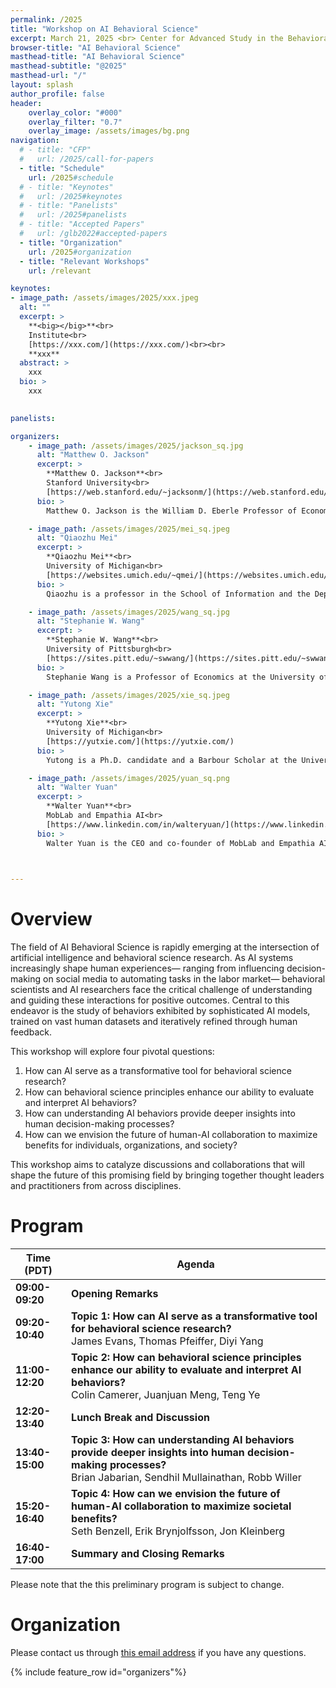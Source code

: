 ```yaml
---
permalink: /2025
title: "Workshop on AI Behavioral Science"
excerpt: March 21, 2025 <br> Center for Advanced Study in the Behavioral Sciences (CASBS) <br> Stanford University (75 Alta Road, Stanford, CA 94305)
browser-title: "AI Behavioral Science"
masthead-title: "AI Behavioral Science"
masthead-subtitle: "@2025"
masthead-url: "/"
layout: splash
author_profile: false
header:
    overlay_color: "#000"
    overlay_filter: "0.7"
    overlay_image: /assets/images/bg.png
navigation:
  # - title: "CFP"
  #   url: /2025/call-for-papers
  - title: "Schedule"
    url: /2025#schedule
  # - title: "Keynotes"
  #   url: /2025#keynotes
  # - title: "Panelists"
  #   url: /2025#panelists
  # - title: "Accepted Papers"
  #   url: /glb2022#accepted-papers
  - title: "Organization"
    url: /2025#organization
  - title: "Relevant Workshops"
    url: /relevant

keynotes: 
- image_path: /assets/images/2025/xxx.jpeg
  alt: ""
  excerpt: >
    **<big></big>**<br>
    Institute<br>
    [https://xxx.com/](https://xxx.com/)<br><br>
    **xxx**
  abstract: >
    xxx
  bio: >
    xxx
  

panelists:

organizers:
    - image_path: /assets/images/2025/jackson_sq.jpg
      alt: "Matthew O. Jackson"
      excerpt: >
        **Matthew O. Jackson**<br>
        Stanford University<br>
        [https://web.stanford.edu/~jacksonm/](https://web.stanford.edu/~jacksonm/)
      bio: >
        Matthew O. Jackson is the William D. Eberle Professor of Economics at Stanford University and an external faculty member of the Santa Fe Institute. He was at Northwestern University and Caltech before joining Stanford, and received his BA from Princeton University in 1984 and PhD from Stanford in 1988. Jackson's research interests include game theory, microeconomic theory, and the study of social and economic networks, on which he has published many articles and the books 'The Human Network' and 'Social and Economic Networks'. He also teaches an online course on networks and co-teaches two others on game theory. Jackson is a Member of the National Academy of Sciences and a Fellow of the American Academy of Arts and Sciences, the American Association for the Advancement of Science, the Econometric Society, the Game Theory Society, and an Economic Theory Fellow. His other honors include a Guggenheim Fellowship, the Social Choice and Welfare Prize, the von Neumann Award from Rajk Laszlo College, an honorary doctorate from Aix-Marseille University, the Jean-Jacques Laffont Prize from the Toulouse School of Economics, the Slater Family Lecturer of the Year Prize from the Technion, the B.E.Press Arrow Prize for Senior Economists, the BBVA Frontiers of Knowledge Award in Economics, Finance, and Management, and teaching awards. He has served on the editorial boards of Econometrica, Games and Economic Behavior, PNAS, the Review of Economic Design, and as the President of the Game Theory Society.

    - image_path: /assets/images/2025/mei_sq.jpeg
      alt: "Qiaozhu Mei"
      excerpt: >
        **Qiaozhu Mei**<br>
        University of Michigan<br>
        [https://websites.umich.edu/~qmei/](https://websites.umich.edu/~qmei/)
      bio: >
        Qiaozhu is a professor in the School of Information and the Department of EECS at the University of Michigan. His research focuses on large-scale data mining, machine learning, information retrieval, and natural language processing, with broad applications to networks, Web, and healthcare. Qiaozhu is an ACM distinguished member (2017) and a recipient of the NSF Career Award (2011). His work has received multiple best paper awards at WWW, ICML, KDD, WSDM, and other major conferences. He is the founding director of the master degree of applied data science at the University of Michigan. He has rich experience organizing workshops and related events, including being the General Co-Chair of SIGIR 2018.

    - image_path: /assets/images/2025/wang_sq.jpg
      alt: "Stephanie W. Wang"
      excerpt: >
        **Stephanie W. Wang**<br>
        University of Pittsburgh<br>
        [https://sites.pitt.edu/~swwang/](https://sites.pitt.edu/~swwang/)
      bio: >
        Stephanie Wang is a Professor of Economics at the University of Pittsburgh. She is an experimental economist working on topics in behavioral game theory, political economy, and choice under uncertainty among others. Recent work explores the distribution of attitudes towards losses in the general population, projective thinking in strategic situations, and persuasive arguments in the field. Her research has appeared in various academic journals including American Economic Review, Econometrica, PNAS, and Review of Economic Studies. She is an Associate Editor at European Economic Review, Games and Economic Behavior, Journal of Political Economy Microeconomics, and Management Science. She received a PhD from Princeton University, a MSc from LSE, and SBs in Brain and Cognitive Sciences and Economics from MIT. She has been a Postdoctoral Scholar at Caltech and a Visiting Associate Professor at Stanford University. She is a co-founder of MobLab.

    - image_path: /assets/images/2025/xie_sq.jpeg
      alt: "Yutong Xie"
      excerpt: >
        **Yutong Xie**<br>
        University of Michigan<br>
        [https://yutxie.com/](https://yutxie.com/)
      bio: >
        Yutong is a Ph.D. candidate and a Barbour Scholar at the University of Michigan School of Information, advised by Prof. Qiaozhu Mei. With a general research interest in AI behavioral sicence, AI for science, and AI for innovation, she has published research papers in major journals and conferences such as PNAS, WWW, ICLR, AAAI, etc. Yutong has co-organized workshops on topics including AI behavioral science and graph learning. She also regularly served as a reviewer in AI-related conferences including WWW, KDD, NeurIPS, ICML, AAAI, etc. Her research has been recognized with the University of Michigan Barbour Scholarship and D. E. Shaw Research Graduate and Postdoctoral Women’s Fellowship.

    - image_path: /assets/images/2025/yuan_sq.png
      alt: "Walter Yuan"
      excerpt: >
        **Walter Yuan**<br>
        MobLab and Empathia AI<br>
        [https://www.linkedin.com/in/walteryuan/](https://www.linkedin.com/in/walteryuan/)
      bio: >
        Walter Yuan is the CEO and co-founder of MobLab and Empathia AI. At MobLab, Walter spearheaded the development of a widely adopted platform for social science classroom experiments used by thousands of educational institutions globally. With a background in biology from the University of Wisconsin-Madison, he co-founded Empathia AI, combining AI expertise and clinical insights to create a medical copilot aimed at reducing physician burnout and improving patient care. Walter previously managed experimental laboratories at Caltech and UCLA, supporting a wide range of social science research. In his free time, he collaborates on research projects with colleagues from Stanford, Michigan, and other institutions.

        

---
```



# Overview

The field of AI Behavioral Science is rapidly emerging at the intersection of artificial intelligence and behavioral science research. As AI systems increasingly shape human experiences— ranging from influencing decision-making on social media to automating tasks in the labor market— behavioral scientists and AI researchers face the critical challenge of understanding and guiding these interactions for positive outcomes. Central to this endeavor is the study of behaviors exhibited by sophisticated AI models, trained on vast human datasets and iteratively refined through human feedback.

This workshop will explore four pivotal questions:

1. How can AI serve as a transformative tool for behavioral science research?
2. How can behavioral science principles enhance our ability to evaluate and interpret AI behaviors?
3. How can understanding AI behaviors provide deeper insights into human decision-making processes?
4. How can we envision the future of human-AI collaboration to maximize benefits for individuals, organizations, and society?

This workshop aims to catalyze discussions and collaborations that will shape the future of this promising field by bringing together thought leaders and practitioners from across disciplines.


# Program

| Time (PDT) | Agenda |
| ----------------- | ------------ |
| **09:00-09:20**    | **Opening Remarks** | 
| **09:20-10:40**    | **Topic 1: How can AI serve as a transformative tool for behavioral science research?** <br> James Evans, Thomas Pfeiffer, Diyi Yang |
| **11:00-12:20**    | **Topic 2: How can behavioral science principles enhance our ability to evaluate and interpret AI behaviors?** <br> Colin Camerer, Juanjuan Meng, Teng Ye |
| **12:20-13:40**    | **Lunch Break and Discussion** |
| **13:40-15:00**    | **Topic 3: How can understanding AI behaviors provide deeper insights into human decision-making processes?** <br> Brian Jabarian, Sendhil Mullainathan, Robb Willer |
| **15:20-16:40**    | **Topic 4: How can we envision the future of human-AI collaboration to maximize societal benefits?** <br> Seth Benzell, Erik Brynjolfsson, Jon Kleinberg |
| **16:40-17:00**    | **Summary and Closing Remarks** |

Please note that the this preliminary program is subject to change.

<!-- # Keynotes

To be announced. -->

<!-- {% include feature_row id="keynotes" type="left" %} -->
<!-- {% include feature_row id="keynotes"%} -->

<!-- # Panelists

To be announced. -->

<!-- {% include feature_row id="panelists" %} -->

<!-- # Accepted Papers
<ul>
{% for pubitem in site.data.papers2023 %}
    <li> {{ pubitem.title | markdownify | remove: '<p>' | remove: '</p>' | strip }} <br>
    <div class="small">
    <i> {{ pubitem.authors | markdownify | remove: '<p>' | remove: '</p>' | strip }} </i> 
    </div>
    {% if pubitem.abstract %} 
    <a class="btn btn--small btn--info collapsible">Abstract</a> 
    <div class="btn-content small">
        <b>Abstract</b>: {{ pubitem.abstract }}
    </div>
    {% endif %}
    {% if pubitem.PDF %} <a href="{{ pubitem.PDF }}" class="btn btn--small btn--info">PDF</a>{% endif %}
    {% if pubitem.code %} <a href="{{ pubitem.code }}" class="btn btn--small btn--info">
    {% if pubitem.new_dataset %} Code & Datasets {% else %} Code {% endif %} </a>{% endif %}
    </li>
{% endfor %}
</ul> -->


# Organization
Please contact us through <a target="_blank" href="http://scr.im/aibs">this email address</a> if you have any questions.

{% include feature_row id="organizers"%}

<!-- # Program Committee

To be announced. -->

<!-- <div class="small row-two-columns">
<div class="column-half">
<ul>
{% for people in site.data.pc-members2023 limit:11 %}
<li>{{ people | markdownify | remove: '<p>' | remove: '</p>' | strip }} </li>
{% endfor %}
</ul>
</div>
<div class="column-half">
<ul>
{% for people in site.data.pc-members2023 offset:11 %}
<li>{{ people | markdownify | remove: '<p>' | remove: '</p>' | strip }} </li>
{% endfor %}
</ul>
</div>
</div> -->

<script>
    var coll = document.getElementsByClassName("collapsible");
    var i;

    for (i = 0; i < coll.length; i++) {
    coll[i].addEventListener("click", function() {
        this.classList.toggle("active");
        var content = this.nextElementSibling;
        if (content.style.display === "block") {
        content.style.display = "none";
        } else {
        content.style.display = "block";
        }
    });
    }
</script>